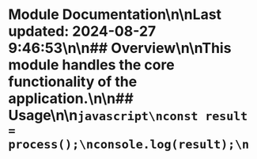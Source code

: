# Module Documentation\n\nLast updated: 2024-08-27 9:46:53\n\n## Overview\n\nThis module handles the core functionality of the application.\n\n## Usage\n\n```javascript\nconst result = process();\nconsole.log(result);\n```
